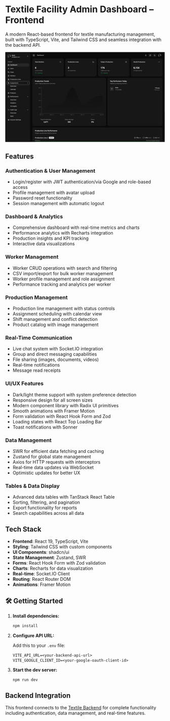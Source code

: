 # Textile Facility Admin Dashboard – Frontend

A modern React-based frontend for textile manufacturing management, built with TypeScript, Vite, and Tailwind CSS and seamless integration with the backend API.

![Dashboard Preview](./docs/dashboard.webp)


## Features

### Authentication & User Management
- Login/register with JWT authentication/via Google and role-based access
- Profile management with avatar upload
- Password reset functionality
- Session management with automatic logout

### Dashboard & Analytics
- Comprehensive dashboard with real-time metrics and charts
- Performance analytics with Recharts integration
- Production insights and KPI tracking
- Interactive data visualizations

### Worker Management
- Worker CRUD operations with search and filtering
- CSV import/export for bulk worker management
- Worker profile management and role assignment
- Performance tracking and analytics per worker

### Production Management
- Production line management with status controls
- Assignment scheduling with calendar view
- Shift management and conflict detection
- Product catalog with image management

### Real-Time Communication
- Live chat system with Socket.IO integration
- Group and direct messaging capabilities
- File sharing (images, documents, videos)
- Real-time notifications
- Message read receipts

### UI/UX Features
- Dark/light theme support with system preference detection
- Responsive design for all screen sizes
- Modern component library with Radix UI primitives
- Smooth animations with Framer Motion
- Form validation with React Hook Form and Zod
- Loading states with React Top Loading Bar
- Toast notifications with Sonner

### Data Management
- SWR for efficient data fetching and caching
- Zustand for global state management
- Axios for HTTP requests with interceptors
- Real-time data updates via WebSocket
- Optimistic updates for better UX

### Tables & Data Display
- Advanced data tables with TanStack React Table
- Sorting, filtering, and pagination
- Export functionality for reports
- Search capabilities across all data


## Tech Stack

- **Frontend**: React 19, TypeScript, Vite
- **Styling**: Tailwind CSS with custom components
- **UI Components**: shadcn/ui
- **State Management**: Zustand, SWR
- **Forms**: React Hook Form with Zod validation  
- **Charts**: Recharts for data visualization
- **Real-time**: Socket.IO Client
- **Routing**: React Router DOM
- **Animations**: Framer Motion


## 🛠️ Getting Started
1. **Install dependencies:**

   ```bash
   npm install
   ```

2. **Configure API URL:**

   Add this to your `.env` file:
   ```env
   VITE_API_URL=<your-backend-api-url>
   VITE_GOOGLE_CLIENT_ID=<your-google-oauth-client-id>
   ```

3. **Start the dev server:**

   ```bash
   npm run dev
   ```



## Backend Integration

This frontend connects to the [Textile Backend](https://github.com/Njahi98/textile-backend) for complete functionality including authentication, data management, and real-time features.
